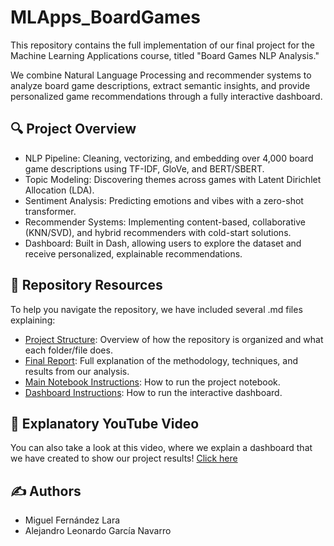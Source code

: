 # MLApps_BoardGames
This repository contains the full implementation of our final project for the Machine Learning Applications course, titled "Board Games NLP Analysis."

We combine Natural Language Processing and recommender systems to analyze board game descriptions, extract semantic insights, and provide personalized game recommendations through a fully interactive dashboard.

## 🔍 Project Overview
- NLP Pipeline: Cleaning, vectorizing, and embedding over 4,000 board game descriptions using TF-IDF, GloVe, and BERT/SBERT.
- Topic Modeling: Discovering themes across games with Latent Dirichlet Allocation (LDA).
- Sentiment Analysis: Predicting emotions and vibes with a zero-shot transformer.
- Recommender Systems: Implementing content-based, collaborative (KNN/SVD), and hybrid recommenders with cold-start solutions.
- Dashboard: Built in Dash, allowing users to explore the dataset and receive personalized, explainable recommendations.

## 📂 Repository Resources
To help you navigate the repository, we have included several .md files explaining:
- [Project Structure](https://github.com/alexgaarciia/MLApps_BoardGames/blob/main/docs/REPO_STRUCTURE.md): Overview of how the repository is organized and what each folder/file does.
- [Final Report](https://github.com/alexgaarciia/MLApps_BoardGames/blob/main/docs/REPORT.md): Full explanation of the methodology, techniques, and results from our analysis.
- [Main Notebook Instructions](https://github.com/alexgaarciia/MLApps_BoardGames/blob/main/docs/NOTEBOOKS.md): How to run the project notebook.
- [Dashboard Instructions](https://github.com/alexgaarciia/MLApps_BoardGames/blob/main/docs/DASHBOARD.md): How to run the interactive dashboard.

## 🎥 Explanatory YouTube Video
You can also take a look at this video, where we explain a  dashboard that we have created to show our project results! [Click here](https://www.youtube.com/watch?v=lnl28FGtGdU)

## ✍️ Authors
- Miguel Fernández Lara
- Alejandro Leonardo García Navarro
  
